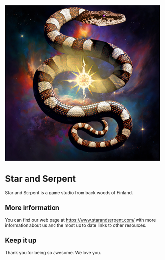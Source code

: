 ![](/images/SS_Logo_Github_Profile.png)

# Star and Serpent
Star and Serpent is a game studio from back woods of Finland.

## More information
You can find our web page at https://www.starandserpent.com/ with more information about us and the most up to date links to other resources.

## Keep it up
Thank you for being so awesome. We love you.
